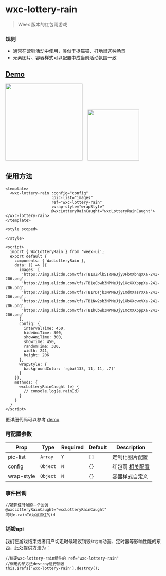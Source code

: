 # wxc-lottery-rain
      
> Weex 版本的红包雨游戏

### 规则
- 通常在营销活动中使用，类似于捉猫猫、打地鼠这种场景
- 元素图片、容器样式可以配置中成当前活动氛围一致

## [Demo](https://h5.m.taobao.com/trip/wxc-lottery-rain/index.html?_wx_tpl=https%3A%2F%2Fh5.m.taobao.com%2Ftrip%2Fwxc-lottery-rain%2Fdemo%2Findex.native-min.js)
<img src="https://gw.alipayobjects.com/zos/rmsportal/LhUMuYgbZmUSAOezSTEV.gif" width="240"/>&nbsp;&nbsp;&nbsp;&nbsp;<img src="https://img.alicdn.com/tfs/TB1MciTdwMPMeJjy1XbXXcwxVXa-200-200.png" width="160"/>

## 使用方法

```vue
<template>
  <wxc-lottery-rain :config="config"
                    :pic-list="images"
                    ref="wxc-lottery-rain"
                    :wrap-style="wrapStyle"
                    @wxcLotteryRainCaught="wxcLotteryRainCaught"></wxc-lottery-rain>
</template>

<style scoped>

</style>

<script>
  import { WxcLotteryRain } from 'weex-ui';
  export default {
    components: { WxcLotteryRain },
    data: () => ({
      images: [
       'https://img.alicdn.com/tfs/TB1sZPlb5IRMeJjy0FbXXbnqXXa-241-206.png',
       'https://img.alicdn.com/tfs/TB1eCbwb3MPMeJjy1XcXXXpppXa-241-206.png',
       'https://img.alicdn.com/tfs/TB1rDTjb3MPMeJjy1XdXXasrXXa-241-206.png',
       'https://img.alicdn.com/tfs/TB1Nw2sb3MPMeJjy1XbXXcwxVXa-241-206.png',
       'https://img.alicdn.com/tfs/TB1hCbwb3MPMeJjy1XcXXXpppXa-241-206.png'
      ],
      config: {
        intervalTime: 450,
        hideAniTime: 300,
        showAniTime: 300,
        showTime: 450,
        randomTime: 300,
        width: 241,
        height: 206
      },
      wrapStyle: {
        backgroundColor: 'rgba(133, 11, 11, .7)'
      }
    }),
    methods: {
      wxcLotteryRainCaught (e) {
        // console.log(e.rainId)
      }
    }
  }
</script>

```

更详细代码可以参考 [demo](https://github.com/alibaba/weex-ui/blob/master/example/lottery-rain/index.vue)


### 可配置参数

| Prop | Type | Required | Default | Description |
|-------------|------------|--------|-----|-----|
| pic-list | `Array` |`Y`| `[]` | 定制化图片配置|
| config | `Object` |`N`| `{}` | 红包雨 [相关配置](https://github.com/alibaba/weex-ui/blob/master/packages/wxc-lottery-rain/libs/config.js) |
| wrap-style | `Object` |`N`| `{}` | 容器样式自定义 |

### 事件回调

```
//被抓住时候的一个回调
@wxcLotteryRainCaught="wxcLotteryRainCaught"
同时e.rainId为被抓住的id
```

### 销毁api
我们在游戏结束或者用户切走时候建议销毁`红包雨`动画、定时器等影响性能的东西，此处提供方法为：
```
//绑定wxc-lottery-rain组件的 ref="wxc-lottery-rain"
//调用内部方法destroy进行销毁
this.$refs['wxc-lottery-rain'].destroy();
```

